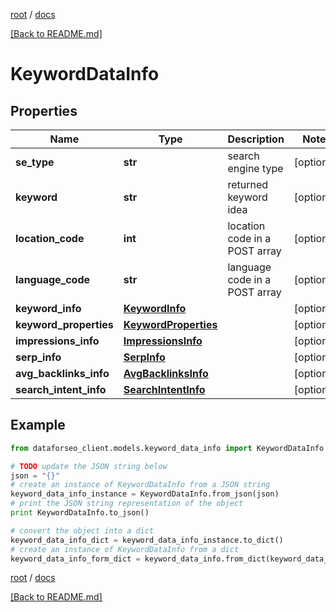 [root](./../ "root") / [docs](./ "docs")

[[Back to README.md]](./../README.md "[Back to README.md]")

# KeywordDataInfo

## Properties

Name | Type | Description | Notes
------------ | ------------- | ------------- | -------------
**se_type** | **str** | search engine type | [optional]
**keyword** | **str** | returned keyword idea | [optional]
**location_code** | **int** | location code in a POST array | [optional]
**language_code** | **str** | language code in a POST array | [optional]
**keyword_info** | [**KeywordInfo**](KeywordInfo.md) |  | [optional]
**keyword_properties** | [**KeywordProperties**](KeywordProperties.md) |  | [optional]
**impressions_info** | [**ImpressionsInfo**](ImpressionsInfo.md) |  | [optional]
**serp_info** | [**SerpInfo**](SerpInfo.md) |  | [optional]
**avg_backlinks_info** | [**AvgBacklinksInfo**](AvgBacklinksInfo.md) |  | [optional]
**search_intent_info** | [**SearchIntentInfo**](SearchIntentInfo.md) |  | [optional]

## Example

```python
from dataforseo_client.models.keyword_data_info import KeywordDataInfo

# TODO update the JSON string below
json = "{}"
# create an instance of KeywordDataInfo from a JSON string
keyword_data_info_instance = KeywordDataInfo.from_json(json)
# print the JSON string representation of the object
print KeywordDataInfo.to_json()

# convert the object into a dict
keyword_data_info_dict = keyword_data_info_instance.to_dict()
# create an instance of KeywordDataInfo from a dict
keyword_data_info_form_dict = keyword_data_info.from_dict(keyword_data_info_dict)
```

  

[root](./../ "root") / [docs](./ "docs")

[[Back to README.md]](./../README.md "[Back to README.md]")